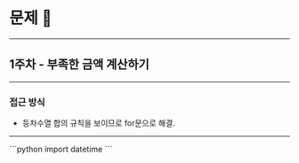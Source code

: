 # 문제 :book:

<hr>

## 1주차 - 부족한 금액 계산하기

<hr>

### 접근 방식

- 등차수열 합의 규칙을 보이므로 for문으로 해결.

<hr>
```python
import datetime
```